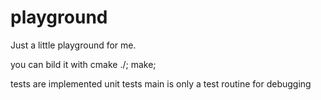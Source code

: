 playground
==========

Just a little playground for me.

you can bild it with cmake ./; make;

tests are implemented unit tests
main is only a test routine for debugging
